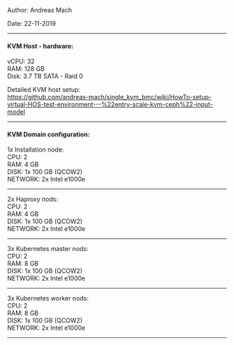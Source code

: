 
Author: Andreas Mach

Date: 22-11-2019

---
#### KVM Host - hardware:

vCPU: 32\
RAM: 128 GB\
Disk: 3.7 TB SATA - Raid 0

Detailed KVM host setup:\
https://github.com/andreas-mach/single_kvm_bmc/wiki/HowTo-setup-virtual-HOS-test-environment---%22entry-scale-kvm-ceph%22-input-model

---

#### KVM Domain configuration:

1x Installation node:\
CPU: 2\
RAM: 4 GB\
DISK: 1x 100 GB (QCOW2)\
NETWORK: 2x Intel e1000e

---

2x Haproxy nods:\
CPU: 2\
RAM: 4 GB\
DISK: 1x 100 GB (QCOW2)\
NETWORK: 2x Intel e1000e

---

3x Kubernetes master nods:\
CPU: 2\
RAM: 8 GB\
DISK: 1x 100 GB (QCOW2)\
NETWORK: 2x Intel e1000e

---

3x Kubernetes worker nods:\
CPU: 2\
RAM: 8 GB\
DISK: 1x 100 GB (QCOW2)\
NETWORK: 2x Intel e1000e

---



